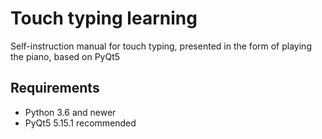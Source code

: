 # Touch typing learning
Self-instruction manual for touch typing, presented in the form of playing the piano, based on PyQt5

Requirements
-----------------------------------
* Python 3.6 and newer
* PyQt5 5.15.1 recommended
